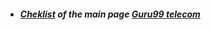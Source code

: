 - ##### [Cheklist](https://docs.google.com/spreadsheets/d/1W0Nwd3wBLcaBWP-3qcj4-VgK6E9-f852nd45sdvHPoo/edit?usp=sharing) of the main page [Guru99 telecom](https://demo.guru99.com/telecom/index.html)